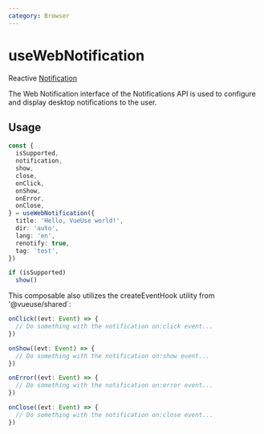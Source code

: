 ```yaml
---
category: Browser
---
```


# useWebNotification

Reactive [Notification](https://developer.mozilla.org/en-US/docs/Web/API/notification)

The Web Notification interface of the Notifications API is used to configure and display desktop notifications to the user.

## Usage

```ts
const {
  isSupported,
  notification,
  show,
  close,
  onClick,
  onShow,
  onError,
  onClose,
} = useWebNotification({
  title: 'Hello, VueUse world!',
  dir: 'auto',
  lang: 'en',
  renotify: true,
  tag: 'test',
})

if (isSupported)
  show()
```

This composable also utilizes the createEventHook utility from '@vueuse/shared`:

```ts
onClick((evt: Event) => {
  // Do something with the notification on:click event...
})

onShow((evt: Event) => {
  // Do something with the notification on:show event...
})

onError((evt: Event) => {
  // Do something with the notification on:error event...
})

onClose((evt: Event) => {
  // Do something with the notification on:close event...
})
```
